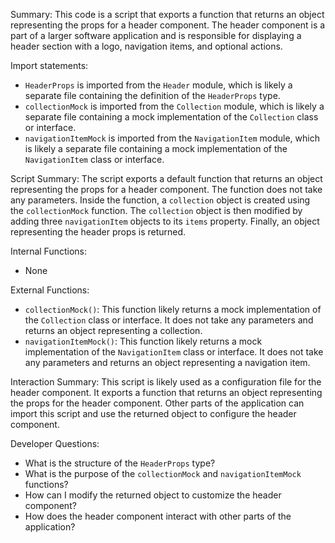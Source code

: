 Summary:
This code is a script that exports a function that returns an object representing the props for a header component. The header component is a part of a larger software application and is responsible for displaying a header section with a logo, navigation items, and optional actions.

Import statements:
- `HeaderProps` is imported from the `Header` module, which is likely a separate file containing the definition of the `HeaderProps` type.
- `collectionMock` is imported from the `Collection` module, which is likely a separate file containing a mock implementation of the `Collection` class or interface.
- `navigationItemMock` is imported from the `NavigationItem` module, which is likely a separate file containing a mock implementation of the `NavigationItem` class or interface.

Script Summary:
The script exports a default function that returns an object representing the props for a header component. The function does not take any parameters. Inside the function, a `collection` object is created using the `collectionMock` function. The `collection` object is then modified by adding three `navigationItem` objects to its `items` property. Finally, an object representing the header props is returned.

Internal Functions:
- None

External Functions:
- `collectionMock()`: This function likely returns a mock implementation of the `Collection` class or interface. It does not take any parameters and returns an object representing a collection.
- `navigationItemMock()`: This function likely returns a mock implementation of the `NavigationItem` class or interface. It does not take any parameters and returns an object representing a navigation item.

Interaction Summary:
This script is likely used as a configuration file for the header component. It exports a function that returns an object representing the props for the header component. Other parts of the application can import this script and use the returned object to configure the header component.

Developer Questions:
- What is the structure of the `HeaderProps` type?
- What is the purpose of the `collectionMock` and `navigationItemMock` functions?
- How can I modify the returned object to customize the header component?
- How does the header component interact with other parts of the application?